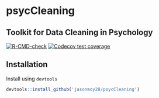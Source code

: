 # psycCleaning

## Toolkit for Data Cleaning in Psychology

<!-- badges: start -->

[![R-CMD-check](https://github.com/jasonmoy28/psycCleaning/actions/workflows/R-CMD-check.yaml/badge.svg/)](https://github.com/jasonmoy28/psycCleaning/actions/workflows/R-CMD-check.yaml/) 
[![Codecov test coverage](https://codecov.io/gh/jasonmoy28/psycCleaning/branch/master/graph/badge.svg/)](https://codecov.io/gh/jasonmoy28/psycCleaning/branch=master/)

<!-- badges: end -->

## Installation

Install using `devtools`

``` r
devtools::install_github('jasonmoy28/psycCleaning')
```
